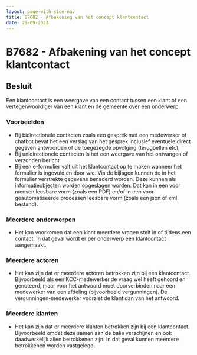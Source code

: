 ```yaml
---
layout: page-with-side-nav
title: B7682 - Afbakening van het concept klantcontact
date: 29-09-2023
---
```


# B7682 - Afbakening van het concept klantcontact

## Besluit

Een klantcontact is een weergave van een contact tussen een klant of een vertegenwoordiger van een klant en de gemeente over één onderwerp.

### Voorbeelden

- Bij bidirectionele contacten zoals een gesprek met een medewerker of chatbot bevat het een verslag van het gesprek inclusief eventuele direct gegeven antwoorden of de toegezegde opvolging (terugbellen etc).
- Bij unidirectionele contacten is het een weergave van het ontvangen of verzonden bericht.
- Bij een e-formulier valt uit het klantcontact op te maken wanneer het formulier is ingevuld en door wie. Via de bijlagen kunnen de in het formulier verstrekte gegevens benaderd worden. Deze kunnen als informatieobjecten worden opgeslagen worden. Dat kan in een voor mensen leesbare vorm (zoals een PDF) en/of in een voor geautomatiseerde processen leesbare vorm (zoals een json of xml bestand).

### Meerdere onderwerpen

- Het kan voorkomen dat een klant meerdere vragen stelt in of tijdens een contact. In dat geval wordt er per onderwerp een klantcontact aangemaakt.

### Meerdere actoren

- Het kan zijn dat er meerdere actoren betrokken zijn bij een klantcontact. Bijvoorbeeld als een KCC-medewerker de vraag wel heeft gehoord en genoteerd, maar voor het antwoord moet doorverbinden naar een medewerker van een afdeling (bijvoorbeeld vergunningen). De vergunningen-medewerker voorziet de klant dan van het antwoord. 

### Meerdere klanten

- Het kan zijn dat er meerdere klanten betrokken zijn bij een klantcontact. Bijvoorbeeld omdat deze samen aan de balie verschijnen en ook daadwerkelijk allen betrokkenen zijn. In dat geval kunnen meerdere betrokkenen worden vastgelegd.


